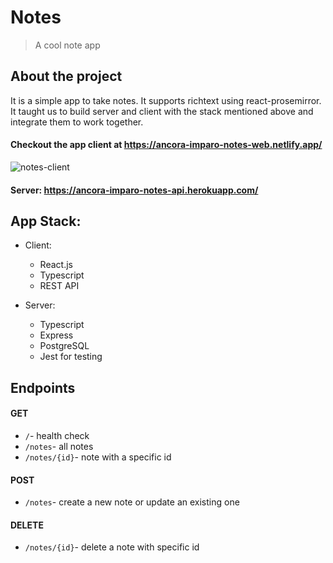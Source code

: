 # Notes

> A cool note app
	
## About the project
It is a simple app to take notes. It supports richtext using react-prosemirror. It taught us to build server and client with the stack mentioned above and integrate them to work together.

#### Checkout the app client at https://ancora-imparo-notes-web.netlify.app/ 
![notes-client](https://user-images.githubusercontent.com/36930635/120647639-7449d180-c498-11eb-9d1b-00786bf8a5b7.png)


#### Server: https://ancora-imparo-notes-api.herokuapp.com/

## App Stack:
-  Client:
	- React.js
	- Typescript
	- REST API
	
- Server: 
	- Typescript
	- Express 
	- PostgreSQL
	- Jest for testing

## Endpoints
####  GET
- `/`- health check
- `/notes`- all notes
- `/notes/{id}`- note with a specific id
####  POST
- `/notes`- create a new note or update an existing one
#### DELETE
- `/notes/{id}`- delete a note with specific id
